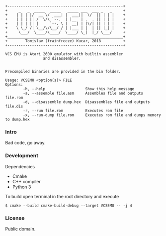 ```
+----------------------------------------------------+
+     _   _  _____  _____   _____ ___  ___ _   _     +
+    | | | |/  __ \/  ___| |  ___||  \/  || | | |    +
+    | | | || /  \/\ `--.  | |__  | .  . || | | |    +
+    | | | || |     `--. \ |  __| | |\/| || | | |    +
+    \ \_/ /| \__/\/\__/ / | |___ | |  | || |_| |    +
+     \___/  \____/\____/  \____/ \_|  |_/ \___/     +
+____________________________________________________+
+        Tomislav (frainfreeze) Kucar, 2018          +
+----------------------------------------------------+

VCS EMU is Atari 2600 emulator with builtin assembler 
                 and disassembler.


Precompiled binaries are provided in the bin folder.

Usage: VCSEMU <option(s)> FILE
Options:
        -h, --help                  Show this help message
        -a, --assemble file.asm     Assembles file and outputs file.rom
        -d, --disassemble dump.hex  Disassembles file and outputs file.dis
        -r, --run file.rom          Executes rom file
        -x, --run-dump file.rom     Executes rom file and dumps memory to dump.hex
```

### Intro
Bad code, go away.

### Development
Dependencies
- Cmake
- C++ compiler
- Python 3

To build open terminal in the root directory and execute

`$ cmake --build cmake-build-debug --target VCSEMU -- -j 4`

### License
Public domain. 